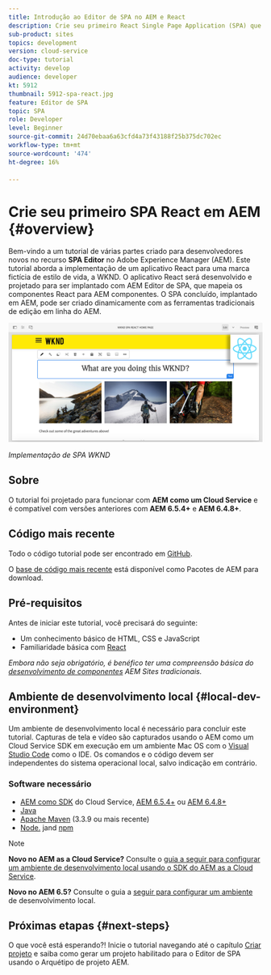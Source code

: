 ```yaml
---
title: Introdução ao Editor de SPA no AEM e React
description: Crie seu primeiro React Single Page Application (SPA) que seja editável no Adobe Experience Manager AEM com o SPA WKND. Saiba como criar um SPA usando a estrutura React JS com AEM Editor de SPA. Este tutorial em várias partes aborda a implementação de um aplicativo React para uma marca fictícia de estilo de vida, a WKND. O tutorial aborda a criação completa do SPA e a integração com o AEM.
sub-product: sites
topics: development
version: cloud-service
doc-type: tutorial
activity: develop
audience: developer
kt: 5912
thumbnail: 5912-spa-react.jpg
feature: Editor de SPA
topic: SPA
role: Developer
level: Beginner
source-git-commit: 24d70ebaa6a63cfd4a73f43188f25b375dc702ec
workflow-type: tm+mt
source-wordcount: '474'
ht-degree: 16%

---
```



# Crie seu primeiro SPA React em AEM {#overview}

Bem-vindo a um tutorial de várias partes criado para desenvolvedores novos no recurso **SPA Editor** no Adobe Experience Manager (AEM). Este tutorial aborda a implementação de um aplicativo React para uma marca fictícia de estilo de vida, a WKND. O aplicativo React será desenvolvido e projetado para ser implantado com AEM Editor de SPA, que mapeia os componentes React para AEM componentes. O SPA concluído, implantado em AEM, pode ser criado dinamicamente com as ferramentas tradicionais de edição em linha do AEM.

![SPA Final Implementado](assets/wknd-spa-implementation.png)

*Implementação de SPA WKND*

## Sobre

O tutorial foi projetado para funcionar com **AEM como um Cloud Service** e é compatível com versões anteriores com **AEM 6.5.4+** e **AEM 6.4.8+**.

## Código mais recente

Todo o código tutorial pode ser encontrado em [GitHub](https://github.com/adobe/aem-guides-wknd-spa).

O [base de código mais recente](https://github.com/adobe/aem-guides-wknd-spa/releases) está disponível como Pacotes de AEM para download.

## Pré-requisitos

Antes de iniciar este tutorial, você precisará do seguinte:

* Um conhecimento básico de HTML, CSS e JavaScript
* Familiaridade básica com [React](https://reactjs.org/tutorial/tutorial.html)

*Embora não seja obrigatório, é benéfico ter uma compreensão básica do  [desenvolvimento de componentes](https://experienceleague.adobe.com/docs/experience-manager-learn/getting-started-wknd-tutorial-develop/overview.html) AEM Sites tradicionais.*

## Ambiente de desenvolvimento local {#local-dev-environment}

Um ambiente de desenvolvimento local é necessário para concluir este tutorial. Capturas de tela e vídeo são capturados usando o AEM como um Cloud Service SDK em execução em um ambiente Mac OS com o [Visual Studio Code](https://code.visualstudio.com/) como o IDE. Os comandos e o código devem ser independentes do sistema operacional local, salvo indicação em contrário.

### Software necessário

* [AEM como SDK](https://experienceleague.adobe.com/docs/experience-manager-learn/cloud-service/local-development-environment-set-up/aem-runtime.html) do Cloud Service,  [AEM 6.5.4+](https://experienceleague.adobe.com/docs/experience-manager-release-information/aem-release-updates/aem-releases-updates.html?lang=en#aem-65) ou  [AEM 6.4.8+](https://experienceleague.adobe.com/docs/experience-manager-release-information/aem-release-updates/aem-releases-updates.html?lang=en#aem-64)
* [Java](https://downloads.experiencecloud.adobe.com/content/software-distribution/en/general.html)
* [Apache Maven](https://maven.apache.org/) (3.3.9 ou mais recente)
* [Node.](https://nodejs.org/en/) jand  [npm](https://www.npmjs.com/)

>[!NOTE]
>
> **Novo no AEM as a Cloud Service?** Consulte o [guia a seguir para configurar um ambiente de desenvolvimento local usando o SDK do AEM as a Cloud Service](https://docs.adobe.com/content/help/en/experience-manager-learn/cloud-service/local-development-environment-set-up/overview.html).
>
> **Novo no AEM 6.5?** Consulte o guia a  [seguir para configurar um ambiente](https://docs.adobe.com/content/help/en/experience-manager-learn/foundation/development/set-up-a-local-aem-development-environment.html) de desenvolvimento local.

## Próximas etapas {#next-steps}

O que você está esperando?! Inicie o tutorial navegando até o capítulo [Criar projeto](create-project.md) e saiba como gerar um projeto habilitado para o Editor de SPA usando o Arquétipo de projeto AEM.
